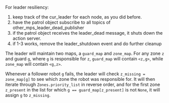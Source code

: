For leader resiliency:
1. keep track of the cur_leader for each node, as you did before.
2. have the patrol object subscribe to all topics of other_mps_leader_dead_publisher
3. if the patrol object receives the leader_dead message, it shuts down the action server.
4. if 1-3 works, remove the leader_shutdown event and do further cleanup


The leader will maintain two maps, a `guard_map` and `zone_map`. For any zone `z` and guard `g`, where `g` is responsible for `z`, `guard_map` will contain `<z,g>`, while `zone_map` will contain `<g,z>`. 

Whenever a follower robot `g` fails, the leader will check `z_missing = zone_map[g]` to see which zone the robot was responsible for. It will then iterate through `Zones.priority_list` in reverse order, and for the first zone `z_present` in the list for which `g == guard_map[z_present]` is not `None`, it will assign `g` to `z_missing`. 
